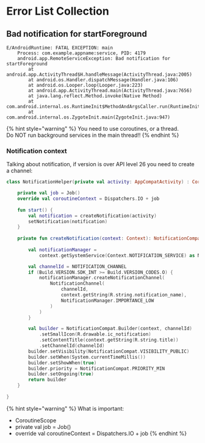 # Error List Collection

## Bad notification for startForeground

```
E/AndroidRuntime: FATAL EXCEPTION: main
    Process: com.example.appname:service, PID: 4179
    android.app.RemoteServiceException: Bad notification for startForeground
        at android.app.ActivityThread$H.handleMessage(ActivityThread.java:2005)
        at android.os.Handler.dispatchMessage(Handler.java:106)
        at android.os.Looper.loop(Looper.java:223)
        at android.app.ActivityThread.main(ActivityThread.java:7656)
        at java.lang.reflect.Method.invoke(Native Method)
        at com.android.internal.os.RuntimeInit$MethodAndArgsCaller.run(RuntimeInit.java:592)
        at com.android.internal.os.ZygoteInit.main(ZygoteInit.java:947)
```

{% hint style="warning" %}
You need to use coroutines, or a thread.\
Do NOT run background services in the main thread!!
{% endhint %}

### Notification context

Talking about notification, if version is over API level 26 you need to create a channel:

```kotlin
class NotificationHelper(private val activity: AppCompatActivity) : CoroutineScope {

    private val job = Job()
    override val coroutineContext = Dispatchers.IO + job
    
    fun start() {
        val notification = createNotification(activity)
        setNotification(notification)
    }
    
    private fun createNotification(context: Context): NotificationCompat.Builder {
       
        val notificationManager =
            context.getSystemService(Context.NOTIFICATION_SERVICE) as NotificationManager

        val channelId = NOTIFICATION_CHANNEL
        if (Build.VERSION.SDK_INT >= Build.VERSION_CODES.O) {
            notificationManager.createNotificationChannel(
                NotificationChannel(
                    channelId,
                    context.getString(R.string.notification_name),
                    NotificationManager.IMPORTANCE_LOW
                )
            )
        }

        val builder = NotificationCompat.Builder(context, channelId)
            .setSmallIcon(R.drawable.ic_notification)
            .setContentTitle(context.getString(R.string.title))
            .setChannelId(channelId)
        builder.setVisibility(NotificationCompat.VISIBILITY_PUBLIC)
        builder.setWhen(System.currentTimeMillis())
        builder.setShowWhen(true)
        builder.priority = NotificationCompat.PRIORITY_MIN
        builder.setOngoing(true)
        return builder
    }
    
}
```

{% hint style="warning" %}
What is important:

* CoroutineScope
* private val job = Job()   &#x20;
* override val coroutineContext = Dispatchers.IO + job
{% endhint %}
